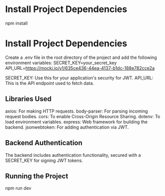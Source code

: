 # Install Project Dependencies
npm install

# Install Project Dependencies
Create a .env file in the root directory of the project and add the following environment variables:
SECRET_KEY=your_secret_key
API_URL=https://mocki.io/v1/635ce436-44ea-4137-b1dc-188e782cce2a

SECRET_KEY: Use this for your application's security for JWT.
API_URL: This is the API endpoint used to fetch data.


## Libraries Used
axios: For making HTTP requests.
body-parser: For parsing incoming request bodies.
cors: To enable Cross-Origin Resource Sharing.
dotenv: To load environment variables.
express: Web framework for building the backend.
jsonwebtoken: For adding authentication via JWT.


## Backend Authentication
The backend includes authentication functionality, secured with a SECRET_KEY for signing JWT tokens.

##  Running the Project
npm run dev



   
